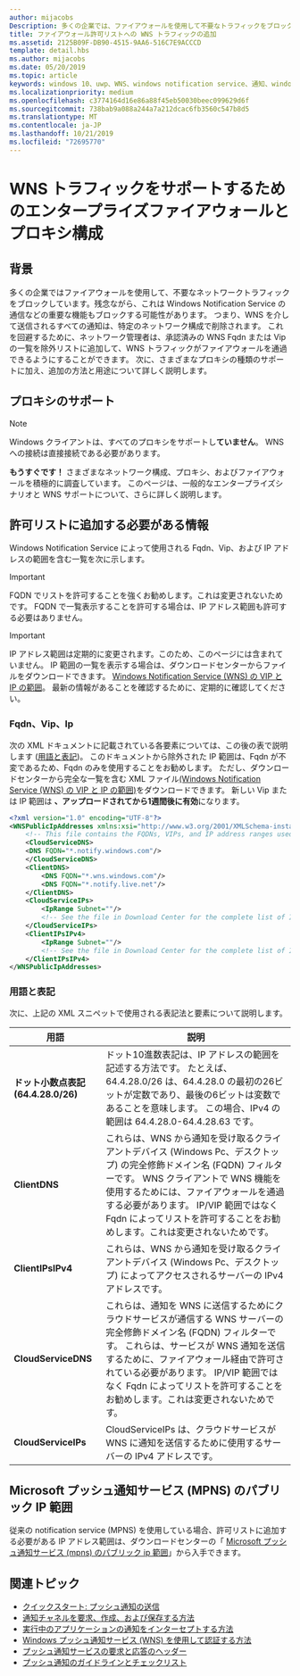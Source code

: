 ```yaml
---
author: mijacobs
Description: 多くの企業では、ファイアウォールを使用して不要なトラフィックをブロックしています。 このドキュメントでは、WNS トラフィックがファイアウォールを通過することを許可する方法について説明します。
title: ファイアウォール許可リストへの WNS トラフィックの追加
ms.assetid: 2125B09F-DB90-4515-9AA6-516C7E9ACCCD
template: detail.hbs
ms.author: mijacobs
ms.date: 05/20/2019
ms.topic: article
keywords: windows 10、uwp、WNS、windows notification service、通知、windows、ファイアウォール、トラブルシューティング、IP、トラフィック、エンタープライズ、ネットワーク、IPv4、VIP、FQDN、パブリック IP アドレス
ms.localizationpriority: medium
ms.openlocfilehash: c3774164d16e86a88f45eb50030beec099629d6f
ms.sourcegitcommit: 738bab9a088a244a7a212dcac6fb3560c547b8d5
ms.translationtype: MT
ms.contentlocale: ja-JP
ms.lasthandoff: 10/21/2019
ms.locfileid: "72695770"
---
```

# <a name="enterprise-firewall-and-proxy-configurations-to-support-wns-traffic"></a>WNS トラフィックをサポートするためのエンタープライズファイアウォールとプロキシ構成

## <a name="background"></a>背景
多くの企業ではファイアウォールを使用して、不要なネットワークトラフィックをブロックしています。残念ながら、これは Windows Notification Service の通信などの重要な機能もブロックする可能性があります。 つまり、WNS を介して送信されるすべての通知は、特定のネットワーク構成で削除されます。 これを回避するために、ネットワーク管理者は、承認済みの WNS Fqdn または Vip の一覧を除外リストに追加して、WNS トラフィックがファイアウォールを通過できるようにすることができます。 次に、さまざまなプロキシの種類のサポートに加え、追加の方法と用途について詳しく説明します。

## <a name="proxy-support"></a>プロキシのサポート

> [!Note]
> Windows クライアントは、すべてのプロキシをサポートし**ていません**。 WNS への接続は直接接続である必要があります。

**もうすぐです！** さまざまなネットワーク構成、プロキシ、およびファイアウォールを積極的に調査しています。 このページは、一般的なエンタープライズシナリオと WNS サポートについて、さらに詳しく説明します。


## <a name="what-information-should-be-added-to-the-allowlist"></a>許可リストに追加する必要がある情報
Windows Notification Service によって使用される Fqdn、Vip、および IP アドレスの範囲を含む一覧を次に示します。 

> [!IMPORTANT]
> FQDN でリストを許可することを強くお勧めします。これは変更されないためです。 FQDN で一覧表示することを許可する場合は、IP アドレス範囲も許可する必要はありません。

> [!IMPORTANT]
> IP アドレス範囲は定期的に変更されます。このため、このページには含まれていません。 IP 範囲の一覧を表示する場合は、ダウンロードセンターからファイルをダウンロードできます。 [Windows Notification Service (WNS) の VIP と IP の範囲](https://www.microsoft.com/download/details.aspx?id=44238)。 最新の情報があることを確認するために、定期的に確認してください。 


### <a name="fqdns-vips-and-ips"></a>Fqdn、Vip、Ip
次の XML ドキュメントに記載されている各要素については、この後の表で説明します ([用語と表記](#terms-and-notations))。 このドキュメントから除外された IP 範囲は、Fqdn が不変であるため、Fqdn のみを使用することをお勧めします。 ただし、ダウンロードセンターから完全な一覧を含む XML ファイル[(Windows Notification Service (WNS) の VIP と IP の範囲)](https://www.microsoft.com/download/details.aspx?id=44238)をダウンロードできます。 新しい Vip または IP 範囲は **、アップロードされてから1週間後に有効**になります。

```XML
<?xml version="1.0" encoding="UTF-8"?>
<WNSPublicIpAddresses xmlns:xsi="http://www.w3.org/2001/XMLSchema-instance" xmlns:xsd="http://www.w3.org/2001/XMLSchema">
    <!-- This file contains the FQDNs, VIPs, and IP address ranges used by the Windows Notification Service. A new text file will be uploaded every time a new VIP or IP range is released in production.  Please copy the below information and perform the necessary changes on your site. Endpoints in CloudService nodes are used for cloud services to send notifications to WNS. Endpoints in Client nodes are used by devices to receive notifications from WNS. --> 
    <CloudServiceDNS>
    <DNS FQDN="*.notify.windows.com"/>
    </CloudServiceDNS>
    <ClientDNS>
        <DNS FQDN="*.wns.windows.com"/>
        <DNS FQDN="*.notify.live.net"/>
    </ClientDNS>
    <CloudServiceIPs>
        <IpRange Subnet=""/>
        <!-- See the file in Download Center for the complete list of IP ranges -->
    </CloudServiceIPs>
    <ClientIPsIPv4>
        <IpRange Subnet=""/>
        <!-- See the file in Download Center for the complete list of IP ranges -->
    </ClientIPsIPv4>
</WNSPublicIpAddresses>

```

### <a name="terms-and-notations"></a>用語と表記
次に、上記の XML スニペットで使用される表記法と要素について説明します。

| 用語 | 説明 |
|---|---|
| **ドット小数点表記 (64.4.28.0/26)** | ドット10進数表記は、IP アドレスの範囲を記述する方法です。 たとえば、64.4.28.0/26 は、64.4.28.0 の最初の26ビットが定数であり、最後の6ビットは変数であることを意味します。  この場合、IPv4 の範囲は 64.4.28.0-64.4.28.63 です。 |
| **ClientDNS** | これらは、WNS から通知を受け取るクライアントデバイス (Windows Pc、デスクトップ) の完全修飾ドメイン名 (FQDN) フィルターです。 WNS クライアントで WNS 機能を使用するためには、ファイアウォールを通過する必要があります。  IP/VIP 範囲ではなく Fqdn によってリストを許可することをお勧めします。これは変更されないためです。 |
| **ClientIPsIPv4** | これらは、WNS から通知を受け取るクライアントデバイス (Windows Pc、デスクトップ) によってアクセスされるサーバーの IPv4 アドレスです。 |
| **CloudServiceDNS** | これらは、通知を WNS に送信するためにクラウドサービスが通信する WNS サーバーの完全修飾ドメイン名 (FQDN) フィルターです。 これらは、サービスが WNS 通知を送信するために、ファイアウォール経由で許可されている必要があります。  IP/VIP 範囲ではなく Fqdn によってリストを許可することをお勧めします。これは変更されないためです。|
| **CloudServiceIPs** | CloudServiceIPs は、クラウドサービスが WNS に通知を送信するために使用するサーバーの IPv4 アドレスです。  |


## <a name="microsoft-push-notifications-service-mpns-public-ip-ranges"></a>Microsoft プッシュ通知サービス (MPNS) のパブリック IP 範囲
従来の notification service (MPNS) を使用している場合、許可リストに追加する必要がある IP アドレス範囲は、ダウンロードセンターの「 [Microsoft プッシュ通知サービス (mpns) のパブリック ip 範囲](https://www.microsoft.com/download/details.aspx?id=44535)」から入手できます。


## <a name="related-topics"></a>関連トピック

* [クイックスタート: プッシュ通知の送信](https://docs.microsoft.com/previous-versions/windows/apps/hh868252(v=win.10))
* [通知チャネルを要求、作成、および保存する方法](https://docs.microsoft.com/previous-versions/windows/apps/hh465412(v=win.10))
* [実行中のアプリケーションの通知をインターセプトする方法](https://docs.microsoft.com/previous-versions/windows/apps/jj709907(v=win.10))
* [Windows プッシュ通知サービス (WNS) を使用して認証する方法](https://docs.microsoft.com/previous-versions/windows/apps/hh465407(v=win.10))
* [プッシュ通知サービスの要求と応答のヘッダー](https://docs.microsoft.com/previous-versions/windows/apps/hh465435(v=win.10))
* [プッシュ通知のガイドラインとチェックリスト](https://docs.microsoft.com/windows/uwp/controls-and-patterns/tiles-and-notifications-windows-push-notification-services--wns--overview)
 
